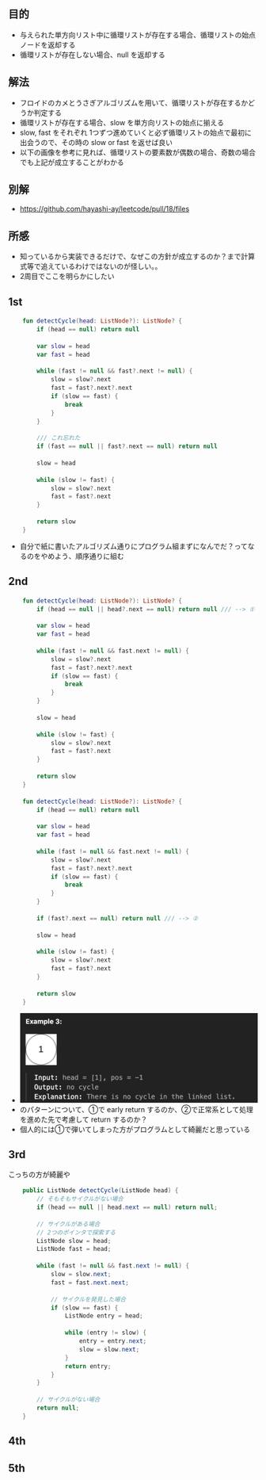 ## 目的
- 与えられた単方向リスト中に循環リストが存在する場合、循環リストの始点ノードを返却する
- 循環リストが存在しない場合、null を返却する


## 解法
- フロイドのカメとうさぎアルゴリズムを用いて、循環リストが存在するかどうか判定する
- 循環リストが存在する場合、slow を単方向リストの始点に揃える
- slow, fast をそれぞれ 1つずつ進めていくと必ず循環リストの始点で最初に出会うので、その時の slow or fast を返せば良い
- 以下の画像を参考に見れば、循環リストの要素数が偶数の場合、奇数の場合でも上記が成立することがわかる

## 別解
- https://github.com/hayashi-ay/leetcode/pull/18/files

## 所感
- 知っているから実装できるだけで、なぜこの方針が成立するのか？まで計算式等で追えているわけではないのが怪しい。。
- 2周目でここを明らかにしたい

## 1st
```kotlin
    fun detectCycle(head: ListNode?): ListNode? {
        if (head == null) return null

        var slow = head
        var fast = head

        while (fast != null && fast?.next != null) {
            slow = slow?.next
            fast = fast?.next?.next
            if (slow == fast) {
                break
            }
        }

        /// これ忘れた
        if (fast == null || fast?.next == null) return null

        slow = head

        while (slow != fast) {
            slow = slow?.next
            fast = fast?.next
        }

        return slow 
    }
```
- 自分で紙に書いたアルゴリズム通りにプログラム組まずになんでだ？ってなるのをやめよう、順序通りに組む

## 2nd

```kotlin
    fun detectCycle(head: ListNode?): ListNode? {
        if (head == null || head?.next == null) return null /// --> ①

        var slow = head
        var fast = head

        while (fast != null && fast.next != null) {
            slow = slow?.next
            fast = fast?.next?.next
            if (slow == fast) {
                break
            }
        }
        
        slow = head

        while (slow != fast) {
            slow = slow?.next
            fast = fast?.next
        }

        return slow
    }

    fun detectCycle(head: ListNode?): ListNode? {
        if (head == null) return null

        var slow = head
        var fast = head

        while (fast != null && fast.next != null) {
            slow = slow?.next
            fast = fast?.next?.next
            if (slow == fast) {
                break
            }
        }

        if (fast?.next == null) return null /// --> ②
        
        slow = head

        while (slow != fast) {
            slow = slow?.next
            fast = fast?.next
        }

        return slow
    }
```
- ![alt text](image.png)
- のパターンについて、①で early return するのか、②で正常系として処理を進めた先で考慮して return するのか？
- 個人的には①で弾いてしまった方がプログラムとして綺麗だと思っている

## 3rd
こっちの方が綺麗や
```java
    public ListNode detectCycle(ListNode head) {
        // そもそもサイクルがない場合
        if (head == null || head.next == null) return null;

        // サイクルがある場合
        // 2つのポインタで探索する
        ListNode slow = head;
        ListNode fast = head;

        while (fast != null && fast.next != null) {
            slow = slow.next;
            fast = fast.next.next;

            // サイクルを発見した場合
            if (slow == fast) {
                ListNode entry = head;

                while (entry != slow) {
                    entry = entry.next;
                    slow = slow.next;
                }
                return entry;
            }
        }

        // サイクルがない場合
        return null;
    }
```

## 4th

## 5th

